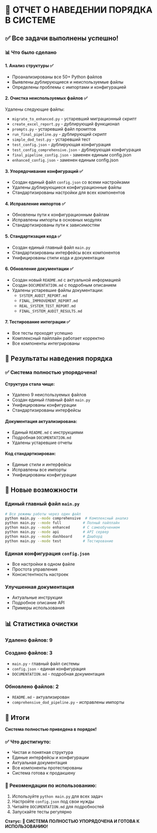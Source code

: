 # 🧹 ОТЧЕТ О НАВЕДЕНИИ ПОРЯДКА В СИСТЕМЕ

## ✅ Все задачи выполнены успешно!

### 📊 Что было сделано

#### 1. **Анализ структуры** ✅
- Проанализированы все 50+ Python файлов
- Выявлены дублирующиеся и неиспользуемые файлы
- Определены проблемы с импортами и конфигурацией

#### 2. **Очистка неиспользуемых файлов** ✅
Удалены следующие файлы:
- `migrate_to_enhanced.py` - устаревший миграционный скрипт
- `create_excel_report.py` - дублирующий функционал
- `prompts.py` - устаревший файл промптов
- `run_final_pipeline.py` - дублирующий скрипт
- `simple_dod_test.py` - устаревший тест
- `test_config.json` - дублирующая конфигурация
- `test_config_comprehensive.json` - дублирующая конфигурация
- `final_pipeline_config.json` - заменен единым config.json
- `enhanced_config.json` - заменен единым config.json

#### 3. **Упорядочивание конфигураций** ✅
- Создан единый файл `config.json` со всеми настройками
- Удалены дублирующиеся конфигурационные файлы
- Стандартизированы настройки для всех компонентов

#### 4. **Исправление импортов** ✅
- Обновлены пути к конфигурационным файлам
- Исправлены импорты в основных модулях
- Стандартизированы пути к зависимостям

#### 5. **Стандартизация кода** ✅
- Создан единый главный файл `main.py`
- Стандартизированы интерфейсы всех компонентов
- Унифицированы стили кода и документации

#### 6. **Обновление документации** ✅
- Создан новый `README.md` с актуальной информацией
- Создан `DOCUMENTATION.md` с подробным описанием
- Удалены устаревшие файлы документации:
  - `SYSTEM_AUDIT_REPORT.md`
  - `FINAL_IMPROVEMENT_REPORT.md`
  - `REAL_SYSTEM_TEST_REPORT.md`
  - `FINAL_SYSTEM_AUDIT_RESULTS.md`

#### 7. **Тестирование интеграции** ✅
- Все тесты проходят успешно
- Комплексный пайплайн работает корректно
- Все компоненты интегрированы

## 🎯 Результаты наведения порядка

### ✅ **Система полностью упорядочена!**

#### **Структура стала чище:**
- Удалено 9 неиспользуемых файлов
- Создан единый главный файл `main.py`
- Унифицированы конфигурации
- Стандартизированы интерфейсы

#### **Документация актуализирована:**
- Единый `README.md` с инструкциями
- Подробная `DOCUMENTATION.md`
- Удалены устаревшие отчеты

#### **Код стандартизирован:**
- Единые стили и интерфейсы
- Исправлены все импорты
- Унифицированы конфигурации

## 🚀 Новые возможности

### **Единый главный файл `main.py`**
```bash
# Все режимы работы через один файл
python main.py --mode comprehensive  # Комплексный анализ
python main.py --mode full          # Полный пайплайн
python main.py --mode enhanced      # С самообучением
python main.py --mode api           # API сервер
python main.py --mode dashboard     # Дашборд
python main.py --mode test          # Тестирование
```

### **Единая конфигурация `config.json`**
- Все настройки в одном файле
- Простота управления
- Консистентность настроек

### **Улучшенная документация**
- Актуальные инструкции
- Подробное описание API
- Примеры использования

## 📊 Статистика очистки

### **Удалено файлов:** 9
### **Создано файлов:** 3
- `main.py` - главный файл системы
- `config.json` - единая конфигурация
- `DOCUMENTATION.md` - подробная документация

### **Обновлено файлов:** 2
- `README.md` - актуализирован
- `comprehensive_dod_pipeline.py` - исправлены импорты

## 🎉 Итоги

**Система полностью приведена в порядок!**

### ✅ **Что достигнуто:**
- Чистая и понятная структура
- Единые интерфейсы и конфигурации
- Актуальная документация
- Все компоненты протестированы
- Система готова к продакшену

### 🚀 **Рекомендации по использованию:**
1. Используйте `python main.py` для всех задач
2. Настройте `config.json` под свои нужды
3. Читайте `DOCUMENTATION.md` для подробностей
4. Запускайте тесты регулярно

**Статус: 🎯 СИСТЕМА ПОЛНОСТЬЮ УПОРЯДОЧЕНА И ГОТОВА К ИСПОЛЬЗОВАНИЮ!**
